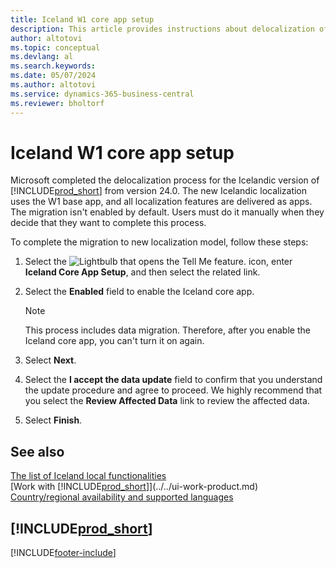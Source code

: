 ```yaml
---
title: Iceland W1 core app setup
description: This article provides instructions about delocalization of the Icelandic version of Dynamics 365 Business Central.
author: altotovi
ms.topic: conceptual
ms.devlang: al
ms.search.keywords:
ms.date: 05/07/2024
ms.author: altotovi
ms.service: dynamics-365-business-central
ms.reviewer: bholtorf
---
```


# Iceland W1 core app setup

Microsoft completed the delocalization process for the Icelandic version of [!INCLUDE[prod_short](../../includes/prod_short.md)] from version 24.0. The new Icelandic localization uses the W1 base app, and all localization features are delivered as apps. The migration isn't enabled by default. Users must do it manually when they decide that they want to complete this process.

To complete the migration to new localization model, follow these steps:

1. Select the ![Lightbulb that opens the Tell Me feature.](../../media/ui-search/search_small.png "Tell me what you want to do") icon, enter **Iceland Core App Setup**, and then select the related link.
2. Select the **Enabled** field to enable the Iceland core app.

    > [!NOTE]
    > This process includes data migration. Therefore, after you enable the Iceland core app, you can't turn it on again.

3. Select **Next**.
4. Select the **I accept the data update** field to confirm that you understand the update procedure and agree to proceed. We highly recommend that you select the **Review Affected Data** link to review the affected data.
5. Select **Finish**.

## See also

[The list of Iceland local functionalities](iceland-local-functionality.md)  
[Work with [!INCLUDE[prod_short](../../includes/prod_short.md)]](../../ui-work-product.md)  
[Country/regional availability and supported languages](/dynamics365/business-central/dev-itpro/compliance/apptest-countries-and-translations)  

## [!INCLUDE[prod_short](../../includes/free_trial_md.md)]

[!INCLUDE[footer-include](../../includes/footer-banner.md)]
